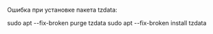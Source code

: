 Ошибка при установке пакета tzdata:

sudo apt --fix-broken purge tzdata
sudo apt --fix-broken install tzdata